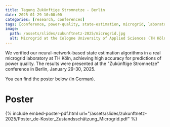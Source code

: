 ```yaml
---
title: Tagung Zukünftige Stromnetze - Berlin 
date: 2025-01-29 10:00:00
categories: [research, conferences]
tags: [conference, power-quality, state-estimation, microgrid, laboratory, neural-networks, physics-informed]     # TAG names should always be lowercase
image: 
  path: /assets/slides/zukunftnetz-2025/microgrid.jpg
  alt: Microgrid at the Cologne University of Applied Sciences (TH Köln)
---
```


We verified our neural-network-based state estimation algorithms in a real microgrid laboratory at TH Köln, achieving high accuracy for predictions of power quality.
The results were presented at the "Zukünftige Stromnetze" conference in Berlin, January 29-30, 2025.

You can find the poster below (in German).

# Poster
{% include embed-poster-pdf.html url="/assets/slides/zukunftnetz-2025/Poster_de-Koster_Zustandsschätzung_Microgrid.pdf" %}


